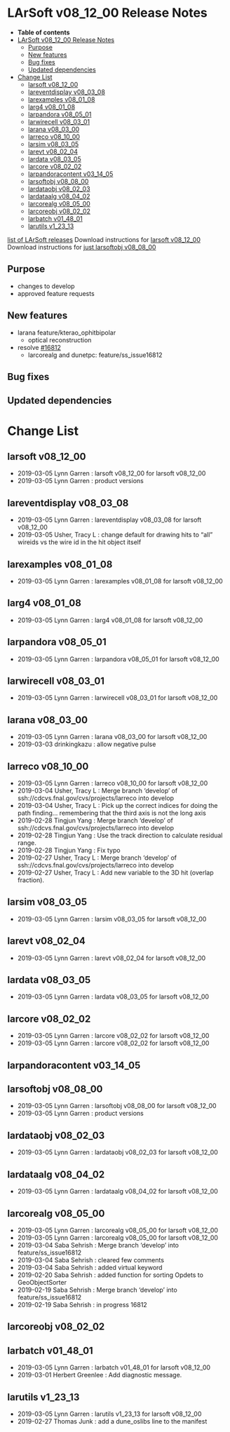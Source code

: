 LArSoft v08\_12\_00 Release Notes
======================================================================

-   **Table of contents**
-   [LArSoft v08\_12\_00 Release Notes](#LArSoft-v08_12_00-Release-Notes)
    -   [Purpose](#Purpose)
    -   [New features](#New-features)
    -   [Bug fixes](#Bug-fixes)
    -   [Updated dependencies](#Updated-dependencies)
-   [Change List](#Change-List)
    -   [larsoft v08\_12\_00](#larsoft-v08_12_00)
    -   [lareventdisplay v08\_03\_08](#lareventdisplay-v08_03_08)
    -   [larexamples v08\_01\_08](#larexamples-v08_01_08)
    -   [larg4 v08\_01\_08](#larg4-v08_01_08)
    -   [larpandora v08\_05\_01](#larpandora-v08_05_01)
    -   [larwirecell v08\_03\_01](#larwirecell-v08_03_01)
    -   [larana v08\_03\_00](#larana-v08_03_00)
    -   [larreco v08\_10\_00](#larreco-v08_10_00)
    -   [larsim v08\_03\_05](#larsim-v08_03_05)
    -   [larevt v08\_02\_04](#larevt-v08_02_04)
    -   [lardata v08\_03\_05](#lardata-v08_03_05)
    -   [larcore v08\_02\_02](#larcore-v08_02_02)
    -   [larpandoracontent v03\_14\_05](#larpandoracontent-v03_14_05)
    -   [larsoftobj v08\_08\_00](#larsoftobj-v08_08_00)
    -   [lardataobj v08\_02\_03](#lardataobj-v08_02_03)
    -   [lardataalg v08\_04\_02](#lardataalg-v08_04_02)
    -   [larcorealg v08\_05\_00](#larcorealg-v08_05_00)
    -   [larcoreobj v08\_02\_02](#larcoreobj-v08_02_02)
    -   [larbatch v01\_48\_01](#larbatch-v01_48_01)
    -   [larutils v1\_23\_13](#larutils-v1_23_13)

[list of LArSoft releases](LArSoft_release_list)
Download instructions for [larsoft v08\_12\_00](http://scisoft.fnal.gov/scisoft/bundles/larsoft/v08_12_00/larsoft-v08_12_00.html)
Download instructions for [just larsoftobj v08\_08\_00](http://scisoft.fnal.gov/scisoft/bundles/larsoftobj/v08_08_00/larsoftobj-v08_08_00.html)

Purpose
--------------------

-   changes to develop
-   approved feature requests

New features
------------------------------

-   larana feature/kterao\_ophitbipolar
    -   optical reconstruction
-   resolve [\#16812](/redmine/issues/16812 "Necessary Maintenance: Remove DUNE-specific code from GeometryGeo (Resolved)")
    -   larcorealg and dunetpc: feature/ss\_issue16812

Bug fixes
------------------------

Updated dependencies
----------------------------------------------

Change List
============================

larsoft v08\_12\_00
------------------------------------------

-   2019-03-05 Lynn Garren : larsoft v08\_12\_00 for larsoft v08\_12\_00
-   2019-03-05 Lynn Garren : product versions

lareventdisplay v08\_03\_08
----------------------------------------------------------

-   2019-03-05 Lynn Garren : lareventdisplay v08\_03\_08 for larsoft v08\_12\_00
-   2019-03-05 Usher, Tracy L : change default for drawing hits to “all” wireids vs the wire id in the hit object itself

larexamples v08\_01\_08
--------------------------------------------------

-   2019-03-05 Lynn Garren : larexamples v08\_01\_08 for larsoft v08\_12\_00

larg4 v08\_01\_08
--------------------------------------

-   2019-03-05 Lynn Garren : larg4 v08\_01\_08 for larsoft v08\_12\_00

larpandora v08\_05\_01
------------------------------------------------

-   2019-03-05 Lynn Garren : larpandora v08\_05\_01 for larsoft v08\_12\_00

larwirecell v08\_03\_01
--------------------------------------------------

-   2019-03-05 Lynn Garren : larwirecell v08\_03\_01 for larsoft v08\_12\_00

larana v08\_03\_00
----------------------------------------

-   2019-03-05 Lynn Garren : larana v08\_03\_00 for larsoft v08\_12\_00
-   2019-03-03 drinkingkazu : allow negative pulse

larreco v08\_10\_00
------------------------------------------

-   2019-03-05 Lynn Garren : larreco v08\_10\_00 for larsoft v08\_12\_00
-   2019-03-04 Usher, Tracy L : Merge branch ‘develop’ of ssh://cdcvs.fnal.gov/cvs/projects/larreco into develop
-   2019-03-04 Usher, Tracy L : Pick up the correct indices for doing the path finding… remembering that the third axis is not the long axis
-   2019-02-28 Tingjun Yang : Merge branch ‘develop’ of ssh://cdcvs.fnal.gov/cvs/projects/larreco into develop
-   2019-02-28 Tingjun Yang : Use the track direction to calculate residual range.
-   2019-02-28 Tingjun Yang : Fix typo
-   2019-02-27 Usher, Tracy L : Merge branch ‘develop’ of ssh://cdcvs.fnal.gov/cvs/projects/larreco into develop
-   2019-02-27 Usher, Tracy L : Add new variable to the 3D hit (overlap fraction).

larsim v08\_03\_05
----------------------------------------

-   2019-03-05 Lynn Garren : larsim v08\_03\_05 for larsoft v08\_12\_00

larevt v08\_02\_04
----------------------------------------

-   2019-03-05 Lynn Garren : larevt v08\_02\_04 for larsoft v08\_12\_00

lardata v08\_03\_05
------------------------------------------

-   2019-03-05 Lynn Garren : lardata v08\_03\_05 for larsoft v08\_12\_00

larcore v08\_02\_02
------------------------------------------

-   2019-03-05 Lynn Garren : larcore v08\_02\_02 for larsoft v08\_12\_00
-   2019-03-05 Lynn Garren : larcore v08\_02\_02 for larsoft v08\_12\_00

larpandoracontent v03\_14\_05
--------------------------------------------------------------

larsoftobj v08\_08\_00
------------------------------------------------

-   2019-03-05 Lynn Garren : larsoftobj v08\_08\_00 for larsoft v08\_12\_00
-   2019-03-05 Lynn Garren : product versions

lardataobj v08\_02\_03
------------------------------------------------

-   2019-03-05 Lynn Garren : lardataobj v08\_02\_03 for larsoft v08\_12\_00

lardataalg v08\_04\_02
------------------------------------------------

-   2019-03-05 Lynn Garren : lardataalg v08\_04\_02 for larsoft v08\_12\_00

larcorealg v08\_05\_00
------------------------------------------------

-   2019-03-05 Lynn Garren : larcorealg v08\_05\_00 for larsoft v08\_12\_00
-   2019-03-05 Lynn Garren : larcorealg v08\_05\_00 for larsoft v08\_12\_00
-   2019-03-04 Saba Sehrish : Merge branch ‘develop’ into feature/ss\_issue16812
-   2019-03-04 Saba Sehrish : cleared few comments
-   2019-03-04 Saba Sehrish : added virtual keyword
-   2019-02-20 Saba Sehrish : added function for sorting Opdets to GeoObjectSorter
-   2019-02-19 Saba Sehrish : Merge branch ‘develop’ into feature/ss\_issue16812
-   2019-02-19 Saba Sehrish : in progress 16812

larcoreobj v08\_02\_02
------------------------------------------------

larbatch v01\_48\_01
--------------------------------------------

-   2019-03-05 Lynn Garren : larbatch v01\_48\_01 for larsoft v08\_12\_00
-   2019-03-01 Herbert Greenlee : Add diagnostic message.

larutils v1\_23\_13
------------------------------------------

-   2019-03-05 Lynn Garren : larutils v1\_23\_13 for larsoft v08\_12\_00
-   2019-02-27 Thomas Junk : add a dune\_oslibs line to the manifest
